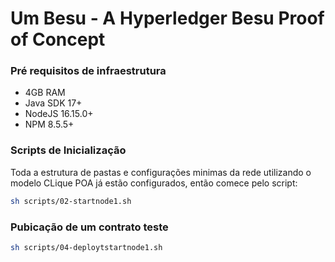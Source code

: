 # Um Besu - A Hyperledger Besu Proof of Concept


### Pré requisitos de infraestrutura

- 4GB RAM
- Java SDK 17+
- NodeJS 16.15.0+
- NPM 8.5.5+

### Scripts de Inicialização

Toda a estrutura de pastas e configurações minimas da rede utilizando o modelo CLique POA já estão configurados, então comece pelo script:

```bash
sh scripts/02-startnode1.sh
```

### Pubicação de um contrato teste

```bash
sh scripts/04-deploytstartnode1.sh
```